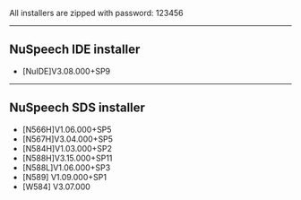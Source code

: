 All installers are zipped with password: 123456

-------------
NuSpeech IDE installer
-------------
- [NuIDE]V3.08.000+SP9

-------------
NuSpeech SDS installer
-------------
- [N566H]V1.06.000+SP5
- [N567H]V3.04.000+SP5
- [N584H]V1.03.000+SP2
- [N588H]V3.15.000+SP11
- [N588L]V1.06.000+SP3
- [N589] V1.09.000+SP1
- [W584] V3.07.000
